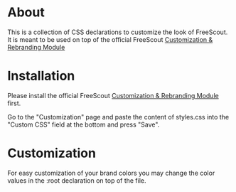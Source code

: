 # About
This is a collection of CSS declarations to customize the look of FreeScout. It is meant to be used on top of the official FreeScout [Customization & Rebranding Module](https://freescout.net/module/customization/)

# Installation
Please install the official FreeScout [Customization & Rebranding Module](https://freescout.net/module/customization/) first.

Go to the "Customization" page and paste the content of styles.css into the "Custom CSS" field at the bottom and press "Save".

# Customization
For easy customization of your brand colors you may change the color values in the :root declaration on top of the file.